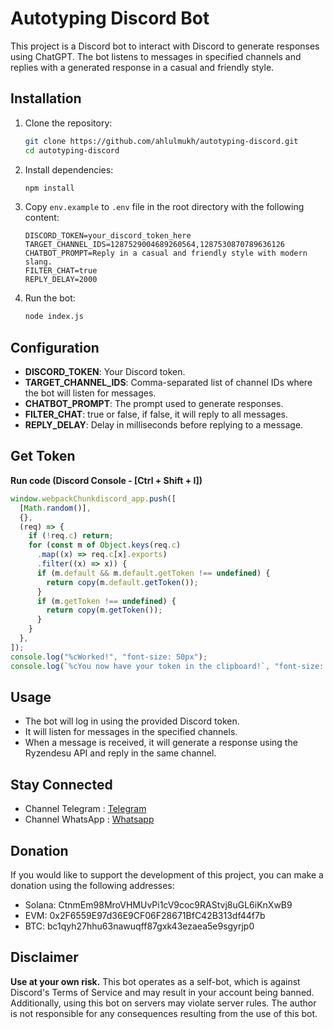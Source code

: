 # Autotyping Discord Bot

This project is a Discord bot to interact with Discord to generate responses using ChatGPT. The bot listens to messages in specified channels and replies with a generated response in a casual and friendly style.

## Installation

1. Clone the repository:

   ```sh
   git clone https://github.com/ahlulmukh/autotyping-discord.git
   cd autotyping-discord
   ```

2. Install dependencies:

   ```sh
   npm install
   ```

3. Copy `env.example` to `.env` file in the root directory with the following content:

   ```properties
   DISCORD_TOKEN=your_discord_token_here
   TARGET_CHANNEL_IDS=1287529004689260564,1287530870789636126
   CHATBOT_PROMPT=Reply in a casual and friendly style with modern slang.
   FILTER_CHAT=true
   REPLY_DELAY=2000
   ```

4. Run the bot:
   ```sh
   node index.js
   ```

## Configuration

- **DISCORD_TOKEN**: Your Discord token.
- **TARGET_CHANNEL_IDS**: Comma-separated list of channel IDs where the bot will listen for messages.
- **CHATBOT_PROMPT**: The prompt used to generate responses.
- **FILTER_CHAT**: true or false, if false, it will reply to all messages.
- **REPLY_DELAY**: Delay in milliseconds before replying to a message.

## Get Token

<strong>Run code (Discord Console - [Ctrl + Shift + I])</strong>

```js
window.webpackChunkdiscord_app.push([
  [Math.random()],
  {},
  (req) => {
    if (!req.c) return;
    for (const m of Object.keys(req.c)
      .map((x) => req.c[x].exports)
      .filter((x) => x)) {
      if (m.default && m.default.getToken !== undefined) {
        return copy(m.default.getToken());
      }
      if (m.getToken !== undefined) {
        return copy(m.getToken());
      }
    }
  },
]);
console.log("%cWorked!", "font-size: 50px");
console.log(`%cYou now have your token in the clipboard!`, "font-size: 16px");
```

## Usage

- The bot will log in using the provided Discord token.
- It will listen for messages in the specified channels.
- When a message is received, it will generate a response using the Ryzendesu API and reply in the same channel.

## Stay Connected

- Channel Telegram : [Telegram](https://t.me/elpuqus)
- Channel WhatsApp : [Whatsapp](https://whatsapp.com/channel/0029VavBRhGBqbrEF9vxal1R)

## Donation

If you would like to support the development of this project, you can make a donation using the following addresses:

- Solana: CtnmEm98MroVHMUvPi1cV9coc9RAStvj8uGL6iKnXwB9
- EVM: 0x2F6559E97d36E9CF06F28671BfC42B313df44f7b
- BTC: bc1qyh27hhu63nawuqff87gxk43ezaea5e9sgyrjp0

## Disclaimer

**Use at your own risk.** This bot operates as a self-bot, which is against Discord's Terms of Service and may result in your account being banned. Additionally, using this bot on servers may violate server rules. The author is not responsible for any consequences resulting from the use of this bot.
